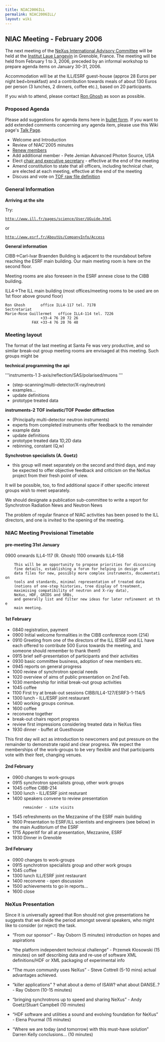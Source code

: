```yaml
---
title: NIAC2006ILL
permalink: NIAC2006ILL/
layout: wiki
---
```


NIAC Meeting - February 2006
----------------------------

The next meeting of the [ NeXus International Advisory
Committee](NIAC "wikilink") will be held at the [Institut Laue
Langevin](http://www.ill.fr) in Grenoble, France. The meeting will be
held from February 1 to 3, 2006, preceded by an informal workshop to
prepare agenda items on January 30-31, 2006.

Accommodation will be at the ILL/ESRF guest-house (approx 28 Euros per
night bed+breakfast) and a contribution towards meals of about 130 Euros
per person (3 lunches, 2 dinners, coffee etc.), based on 20
participants.

If you wish to attend, please contact [Ron Ghosh](mailto:ghosh@ill.fr)
as soon as possible.

### Proposed Agenda

Please add suggestions for agenda items here in [ bullet
form](Help:Editing#Lists "wikilink"). If you want to add extended
comments concerning any agenda item, please use this Wiki page's [ Talk
Page](Talk:NIAC_Meetings "wikilink").

-   Welcome and Introduction
-   Review of NIAC'2005 minutes
-   [Renew members](Membership_Dates "wikilink")
-   Add additional member - Pete Jemian Advanced Photon Source, USA
-   Elect [chair and executive
    secretary](Nominees_for_officers "wikilink") - effective at the end
    of the meeting
-   Amend constitution to state that all officers, including technical
    chair, are elected at each meeting, effective at the end of the
    meeting
-   Discuss and vote on [TOF raw file definition](TOFRaw "wikilink")

### General Information

**Arriving at the site**

Try:

[`http://www.ill.fr/pages/science/User/UGuide.html`](http://www.ill.fr/pages/science/User/UGuide.html)

or

[`http://www.esrf.fr/AboutUs/CompanyInfo/Access`](http://www.esrf.fr/AboutUs/CompanyInfo/Access)

**General information**

CIBB-&gt;Carl-Ivar Braenden Building is adjacent to the roundabout
before reaching the ESRF main building. Our main meeting room is here on
the second floor.

Meeting rooms are also foreseen in the ESRF annexe close to the CIBB
building.

ILL4-&gt;The ILL main building (most offices/meeting rooms to be used
are on 1st floor above ground floor)

    Ron Ghosh       office ILL4-117 tel. 7178
    Sectretariat
    Marie-Rose Guillermet   office ILL4-114 tel. 7226
                    +33-4 76 20 72 26
                FAX +33-4 76 20 76 48

### Meeting layout

The format of the last meeting at Santa Fe was very productive, and so
similar break-out group meeting rooms are envisaged at this meeting.
Such groups might be

**technical programming the api**

'''instruments-1 3-axis/reflection/SAS/polarised/muons '''

-   (step-scanning/multi-detector/X-ray/neutron)
-   examples...
-   update definitions
-   prototype treated data

**instruments-2 TOF inelastic/TOF Powder diffraction**

-   (Principally multi-detector neutron instruments)
-   experts from completed instruments offer feedback to the remainder
-   example data
-   update definitions
-   prototype treated data 1D,2D data
-   rebinning, constant (Q,w)

**Synchrotron specialists (A. Goetz)**

-   this group will meet separately on the second and third days, and
    may be expected to offer objective feedback and criticism on the
    NeXus project from their fresh point of view.

It will be possible, too, to find additional space if other specific
interest groups wish to meet separately.

We should designate a publication sub-committee to write a report for
Synchrotron Radiation News and Neutron News

The problem of regular finance of NIAC activities has been posed to the
ILL directors, and one is invited to the opening of the meeting.

### NIAC Meeting Provisional Timetable

#### pre-meeting 31st January

0900 onwards ILL4-117 (R. Ghosh) 1100 onwards ILL4-158

`    This will be an opportunity to propose priorities for discussing`  
`    fine details, establishing a forum for helping in design of`  
`    data files for new, possibly more complex instruments, documentation`  
`    tools and standards, minimal representation of treated data`  
`    (notions of one-step histories, tree display of treatment,`  
`    maximising compatibility of neutron and X-ray data),`  
`    NeXus, HDF, GRIDS and SRBs, `  
`    and generally list and filter new ideas for later refinement at the `  
`    main meeting.`

#### 1st February

-   0840 registration, payment
-   0900 Initial welcome formalities in the CIBB conference room (214)
-   0910 Greeting from one of the directors of the ILL (ESRF and ILL
    have each offered to contribute 500 Euros towards the meeting, and
    someone should remember to thank them!)
-   0915 brief self-presentation of participants and their activities
-   0930 basic committee business, adoption of new members etc.
-   0945 reports on general progress
-   1000 review of synchrotron special needs
-   1020 overview of aims of public presentation on 2nd Feb.
-   1030 membership for initial break-out group activities
-   1045 coffee
-   1100 First try at break-out sessions CIBB/ILL4-127/ESRF3-1-114/5
-   1300 lunch - ILL/ESRF joint restaurant
-   1400 working groups coninue.
-   1600 coffee
-   reconvene together
-   break-out chairs report progress
-   review first impressions considering treated data in NeXus files
-   1930 dinner - buffet at Guesthouse

This first day will act as introduction to newcomers and put pressure on
the remainder to demonstrate rapid and clear progress. We expect the
memberships of the work-groups to be very flexible and that participants
vote with their feet, changing venues.

#### 2nd February

-   0900 changes to work-groups
-   0915 synchrotron specialists group, other work groups
-   1045 coffee CIBB-214
-   1300 lunch - ILL/ESRF joint resturant
-   1400 speakers convene to review presentation

`        remainder - site visits`

-   1545 refreshments on the Mezzanine of the ESRF main building
-   1600 Presentation to ESRF/ILL scientists and engineers (see below)
    in the main Auditorium of the ESRF
-   1715 Apperitif for all at presentation, Mezzanine, ESRF
-   1930 Dinner in Grenoble

#### 3rd February

-   0900 changes to work-groups
-   0915 synchrotron specialists group and other work groups
-   1045 coffee
-   1300 lunch ILL/ESRF joint restaurant
-   1400 reconvene - open discussion
-   1500 achievements to go in reports...
-   1600 close

### NeXus Presentation

Since it is universally agreed that Ron should not give presentations he
suggests that we divide the period amongst several speakers, who might
like to consider (or reject) the task.

-   “From our sponsor” - Ray Osborn (5 minutes) introduction on hopes
    and aspirations

<!-- -->

-   “the platform independent technical challenge” - Przemek Klosowski
    (15 minutes) on self describing data and re-use of software XML
    definitions/HDF or XML packaging of experimental info

<!-- -->

-   “The muon community uses NeXus” - Steve Cottrell (5-10 mins) actual
    advantages achieved.

<!-- -->

-   “killer applications” ? what about a demo of ISAW? what about
    DANSE..? - Ray Osborn (10-15 minutes)

<!-- -->

-   “bringing synchrotrons up to speed and sharing NeXus” - Andy
    Goetz/Stuart Campbell (10 minutes)

<!-- -->

-   “HDF software and utilities a sound and evolving foundation for
    NeXus” - Elena Pourmal (15 minutes)

<!-- -->

-   “Where we are today (and tomorrow) with this must-have solution”
    Darren Kelly conclusions... (10 minutes)

